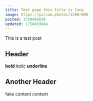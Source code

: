 ```yaml
---
title: Test page this title is long
image: https://picsum.photos/1200/600
posted: 1750492830
updated: 1750493884
---
```


This is a test post

## Header
**bold**
*italic*
__underline__
## Another Header
fake content
content
